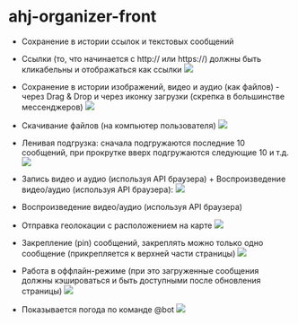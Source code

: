 # ahj-organizer-front


- Сохранение в истории ссылок и текстовых сообщений
- Ссылки (то, что начинается с http:// или https://) должны быть кликабельны и отображаться как ссылки
![](/image/)

- Сохранение в истории изображений, видео и аудио (как файлов) - через Drag & Drop и через иконку загрузки (скрепка в большинстве мессенджеров)
![](/image/)

- Скачивание файлов (на компьютер пользователя)
![](/image/)

- Ленивая подгрузка: сначала подгружаются последние 10 сообщений, при прокрутке вверх подгружаются следующие 10 и т.д.
![](/image/)

- Запись видео и аудио (используя API браузера) + Воспроизведение видео/аудио (используя API браузера):
![](/image/)

- Воспроизведение видео/аудио (используя API браузера)

- Отправка геолокации с расположением на карте
![](/image/)

- Закрепление (pin) сообщений, закреплять можно только одно сообщение (прикрепляется к верхней части страницы)
![](/image/)

- Работа в оффлайн-режиме (при это загруженные сообщения должны кэшироваться и быть доступными после обновления страницы)
![](/image/)

- Показывается погода по команде @bot
![](/image/)